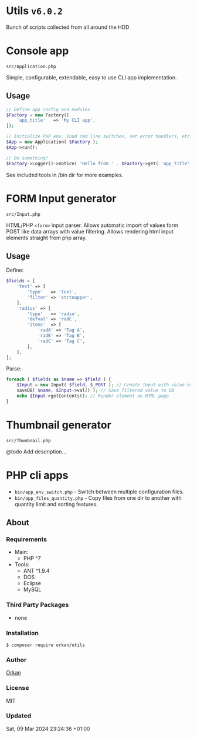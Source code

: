 # Utils `v6.0.2`
Bunch of scripts collected from all around the HDD

# Console app
`src/Application.php`

Simple, configurable, extendable, easy to use CLI app implementation.

## Usage
```php
// Define app config and modules
$Factory = new Factory([
	'app_title'   => 'My CLI app',
]);

// Initialize PHP env, load cmd line switches, set error handlers, etc...
$App = new Application( $Factory );
$App->run();

// Do something!
$Factory->Logger()->notice( 'Hello from ' . $Factory->get( 'app_title' ) );
```
See included tools in /bin dir for more examples.

# FORM Input generator
`src/Input.php`

HTML/PHP `<form>` input parser.
Allows automatic import of values form POST like data arrays with value filtering.
Allows rendering html input elements straight from php array.

## Usage
Define:
```php
$fields = [
	'text' => [
		'type'   => 'text',
		'filter' => 'strtoupper',
	],
	'radios' => [
		'type'   => 'radio',
		'defval' => 'radC',
		'items'  => [
			'radA' => 'Tag A',
			'radB' => 'Tag B',
			'radC' => 'Tag C',
		],
	],
];
```
Parse:
```php
foreach ( $fields as $name => $field ) {
	$Input = new Input( $field, $_POST ); // Create Input with value extracted from POST array
	saveDB( $name, $Input->val() ); // Save filtered value to DB
	echo $Input->getContents(); // Render element on HTML page
}
```

# Thumbnail generator
`src/Thumbnail.php`

@todo Add description...

# PHP cli apps

- `bin/app_env_switch.php` - Switch between multiple configuration files.
- `bin/app_files_quantity.php` - Copy files from one dir to another with quantity limit and sorting features.

## About
### Requirements
- Main:
  - PHP ^7
- Tools:
  - ANT ^1.9.4
  - DOS
  - Eclipse
  - MySQL
  
### Third Party Packages
- none

### Installation
`$ composer require orkan/utils`

### Author
[Orkan](https://github.com/orkan)

### License
MIT

### Updated
Sat, 09 Mar 2024 23:24:36 +01:00
